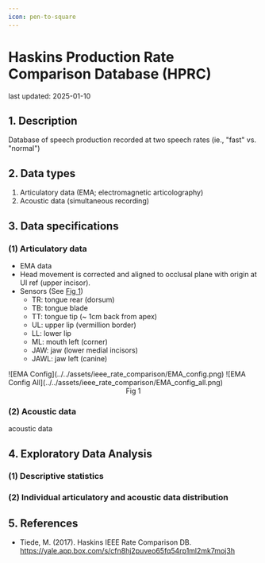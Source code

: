 ```yaml
---
icon: pen-to-square
---
```


# Haskins Production Rate Comparison Database (HPRC)
last updated: 2025-01-10

## 1. Description
Database of speech production recorded at two speech rates (ie., "fast" vs. "normal")

## 2. Data types
1. Articulatory data (EMA; electromagnetic articolography)
2. Acoustic data (simultaneous recording)

## 3. Data specifications
### (1) Articulatory data
- EMA data
- Head movement is corrected and aligned to occlusal plane with origin at UI ref (upper incisor).
- Sensors (See [Fig 1](#fig1))
    - TR: tongue rear (dorsum)
    - TB:  tongue blade
    - TT: tongue tip (~ 1cm back from apex)
    - UL: upper lip (vermillion border)
    - LL: lower lip
    - ML: mouth left (corner)
    - JAW: jaw (lower medial incisors)
    - JAWL: jaw left (canine)

<div style="display:flex; justify-content:center; align-items:center">
<!-- <img src="../../assets/ieee_rate_comparison/EMA_config.png" />
<img src="../../assets/ieee_rate_comparison/EMA_config_all.png" /> -->
![EMA Config](../../assets/ieee_rate_comparison/EMA_config.png)
![EMA Config All](../../assets/ieee_rate_comparison/EMA_config_all.png)
</div>
<figcaption id="fig1" style="display:flex; justify-content:center; align-items:center">Fig 1</figcaption>

### (2) Acoustic data
acoustic data

## 4. Exploratory Data Analysis
### (1) Descriptive statistics


### (2) Individual articulatory and acoustic data distribution



## 5. References
- Tiede, M. (2017). Haskins IEEE Rate Comparison DB. https://yale.app.box.com/s/cfn8hj2puveo65fq54rp1ml2mk7moj3h

